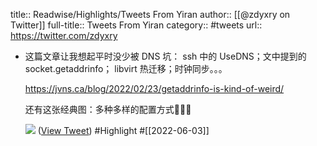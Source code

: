 title:: Readwise/Highlights/Tweets From Yiran
author:: [[@zdyxry on Twitter]]
full-title:: Tweets From Yiran
category:: #tweets
url:: https://twitter.com/zdyxry
- 这篇文章让我想起平时没少被 DNS 坑：
  ssh 中的 UseDNS；文中提到的 socket.getaddrinfo； libvirt 热迁移；时钟同步。。。
  
  https://jvns.ca/blog/2022/02/23/getaddrinfo-is-kind-of-weird/
  
  还有这张经典图：多种多样的配置方式🤯🤯🤯
  
  ![](https://pbs.twimg.com/media/FUC-3jgaIAALAKy.png) ([View Tweet](https://twitter.com/zdyxry/status/1531434485245693952)) #Highlight #[[2022-06-03]]